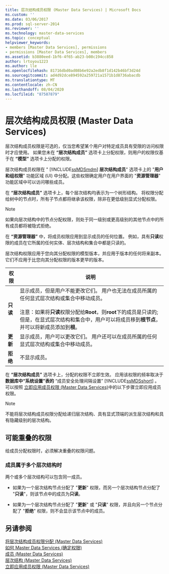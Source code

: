 ```yaml
---
title: 层次结构成员权限 (Master Data Services) | Microsoft Docs
ms.custom: ''
ms.date: 03/06/2017
ms.prod: sql-server-2014
ms.reviewer: ''
ms.technology: master-data-services
ms.topic: conceptual
helpviewer_keywords:
- members [Master Data Services], permissions
- permissions [Master Data Services], members
ms.assetid: b3880eed-1bf6-4f65-ab23-b08c194cc858
author: lrtoyou1223
ms.author: lle
ms.openlocfilehash: 81716dbd0ad08b6e92a2edb8f1d142b46bf3d24d
ms.sourcegitcommit: ad4d92dce894592a259721a1571b1d8736abacdb
ms.translationtype: MT
ms.contentlocale: zh-CN
ms.lasthandoff: 08/04/2020
ms.locfileid: "87587879"
---
```

# <a name="hierarchy-member-permissions-master-data-services"></a>层次结构成员权限 (Master Data Services)
  层次结构成员权限是可选的，仅当您希望某个用户对特定成员具有受限的访问权限时才应使用。 如果您未在 **“层次结构成员”** 选项卡上分配权限，则用户的权限仅基于在 **“模型”** 选项卡上分配的权限。  
  
 层次结构成员权限在 " [!INCLUDE[ssMDSmdm](../includes/ssmdsmdm-md.md)] **层次结构成员**" 选项卡上的 "**用户和组权限**" 功能区域 (UI) 中分配。这些权限确定用户在用户界面的 "**资源管理器**" 功能区域中可以访问哪些成员。  
  
 在 **“层次结构成员”** 选项卡上，每个层次结构均表示为一个树形结构。 将权限分配给树中的节点时，所有子节点都将继承该权限，除非在更低级别显式分配权限。  
  
> [!NOTE]  
>  如果向层次结构中的节点分配权限，则处于同一级别或更高级别的其他节点中的所有成员都将被隐式拒绝。  
  
 在 **“资源管理器”** 中，将成员权限应用到显示成员的任何位置。 例如，具有**只读**权限的成员在它所属的任何实体、层次结构和集合中都是只读的。  
  
 层次结构权限应用于您向其分配权限的模型版本，并应用于版本的任何将来副本。 它们不应用于比您向其分配权限的版本更早的版本。  
  
|权限|说明|  
|----------------|-----------------|  
|**只读**|显示成员，但是用户不能更改它们。 用户也无法在成员所属的任何显式层次结构或集合中移动成员。<br /><br /> 注意：如果将**只读**权限分配给**Root**，则**root**下的成员是只读的;但是，在显式层次结构和集合中，用户可以将成员移到**根节点**，并可以将新成员添加到**根**。|  
|**更新**|显示成员，用户可以更改它们。 用户还可以在成员所属的任何显式层次结构或集合中移动成员。|  
|**拒绝**|不显示成员。|  
  
 在 **“层次结构成员”** 选项卡上，分配的权限不立即生效。 应用该权限的频率取决于 **数据库中“系统设置”表的** “成员安全处理间隔设置” [!INCLUDE[ssMDSshort](../includes/ssmdsshort-md.md)] 。 可以按照 [立即应用成员权限 (Master Data Services)](immediately-apply-member-permissions-master-data-services.md)中的以下步骤立即应用成员权限。  
  
> [!NOTE]  
>  不能将层次结构成员权限分配给递归层次结构、具有显式顶端的派生层次结构和具有隐藏级别的层次结构。  
  
## <a name="possible-overlapping-permissions"></a>可能重叠的权限  
 给成员分配权限时，必须解决重叠的权限问题。  
  
### <a name="when-a-member-belongs-to-multiple-hierarchies"></a>成员属于多个层次结构时  
 两个或多个层次结构可以包含同一成员。  
  
-   如果为一个层次结构节点分配了 "**更新**" 权限，而另一个层次结构节点分配了 "**只读**"，则该节点中的成员为**只读**。  
  
-   如果为一个层次结构节点分配了 "**更新**" 或 "**只读**" 权限，并且向另一个节点分配了 "**拒绝**" 权限，则不会显示该节点中的成员。  
  
## <a name="see-also"></a>另请参阅  
 [将层次结构成员权限分配 &#40;Master Data Services&#41;](../../2014/master-data-services/assign-hierarchy-member-permissions-master-data-services.md)   
 [如何 Master Data Services &#40;确定权限&#41;](../../2014/master-data-services/how-permissions-are-determined-master-data-services.md)   
 [成员 &#40;Master Data Services&#41;](../../2014/master-data-services/members-master-data-services.md)   
 [层次结构 &#40;Master Data Services&#41;](../../2014/master-data-services/hierarchies-master-data-services.md)   
 [立即应用成员权限 (Master Data Services)](immediately-apply-member-permissions-master-data-services.md)  
  
  
